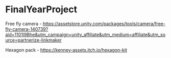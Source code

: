 # FinalYearProject
 Free fly camera - https://assetstore.unity.com/packages/tools/camera/free-fly-camera-140739?aid=1101l9Bhe&utm_campaign=unity_affiliate&utm_medium=affiliate&utm_source=partnerize-linkmaker
 
Hexagon pack - https://kenney-assets.itch.io/hexagon-kit